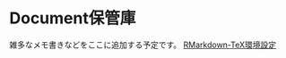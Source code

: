 # Document保管庫

雑多なメモ書きなどをここに追加する予定です。
[RMarkdown-TeX環境設定](https://bayashi-cl.github.io/Docs/rmd-tex.md)
